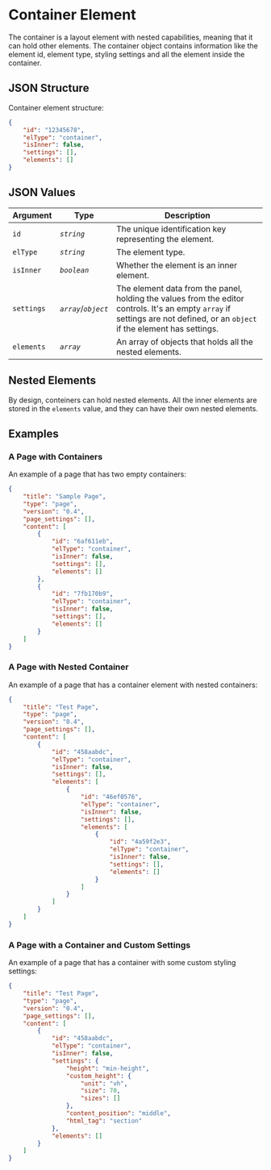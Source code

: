 # Container Element

<Badge type="tip" vertical="top" text="Elementor Core" /> <Badge type="warning" vertical="top" text="Advanced" />

The container is a layout element with nested capabilities, meaning that it can hold other elements. The container object contains information like the element id, element type, styling settings and all the element inside the container.

## JSON Structure

Container element structure:

```json
{
	"id": "12345678",
	"elType": "container",
	"isInner": false,
	"settings": [],
	"elements": []
}
```

## JSON Values

| Argument   | Type                 | Description |
|------------|----------------------|-------------|
| `id`       | _`string`_           | The unique identification key representing the element. |
| `elType`   | _`string`_           | The element type. |
| `isInner`  | _`boolean`_          | Whether the element is an inner element. |
| `settings` | _`array`_/_`object`_ | The element data from the panel, holding the values from the editor controls. It's an empty `array` if settings are not defined, or an `object` if the element has settings. |
| `elements` | _`array`_            | An array of objects that holds all the nested elements. |

## Nested Elements

By design, conteiners can hold nested elements. All the inner elements are stored in the `elements` value, and they can have their own nested elements.

## Examples

### A Page with Containers

An example of a page that has two empty containers:

```json
{
	"title": "Sample Page",
	"type": "page",
	"version": "0.4",
	"page_settings": [],
	"content": [
		{
			"id": "6af611eb",
			"elType": "container",
			"isInner": false,
			"settings": [],
			"elements": []
		},
		{
			"id": "7fb170b9",
			"elType": "container",
			"isInner": false,
			"settings": [],
			"elements": []
		}
	]
}
```

### A Page with Nested Container

An example of a page that has a container element with nested containers:

```json
{
	"title": "Test Page",
	"type": "page",
	"version": "0.4",
	"page_settings": [],
	"content": [
		{
			"id": "458aabdc",
			"elType": "container",
			"isInner": false,
			"settings": [],
			"elements": [
				{
					"id": "46ef0576",
					"elType": "container",
					"isInner": false,
					"settings": [],
					"elements": [
						{
							"id": "4a59f2e3",
							"elType": "container",
							"isInner": false,
							"settings": [],
							"elements": []
						}
					]
				}
			]
		}
	]
}
```

### A Page with a Container and Custom Settings

An example of a page that has a container with some custom styling settings:

```json
{
	"title": "Test Page",
	"type": "page",
	"version": "0.4",
	"page_settings": [],
	"content": [
		{
			"id": "458aabdc",
			"elType": "container",
			"isInner": false,
			"settings": {
				"height": "min-height",
				"custom_height": {
					"unit": "vh",
					"size": 70,
					"sizes": []
				},
				"content_position": "middle",
				"html_tag": "section"
			},
			"elements": []
		}
	]
}
```
